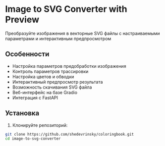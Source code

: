 # Image to SVG Converter with Preview

Преобразуйте изображения в векторные SVG файлы с настраиваемыми параметрами и интерактивным предпросмотром
## Особенности

- Настройка параметров предобработки изображения
- Контроль параметров трассировки
- Настройка цветов и обводки
- Интерактивный предпросмотр результата
- Возможность скачивания SVG файла
- Веб-интерфейс на базе Gradio
- Интеграция с FastAPI

## Установка

1. Клонируйте репозиторий:
```bash
git clone https://github.com/shedevrinsky/coloringbook.git
cd image-to-svg-converter

